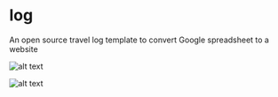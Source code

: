 # log
An open source travel log template to convert Google spreadsheet to a website

![alt text](http://yuinchien.com/log/screenshots/0.png "Screenshot")

![alt text](https://yuinchien.com/log/screenshots/1.png "Screenshot")
